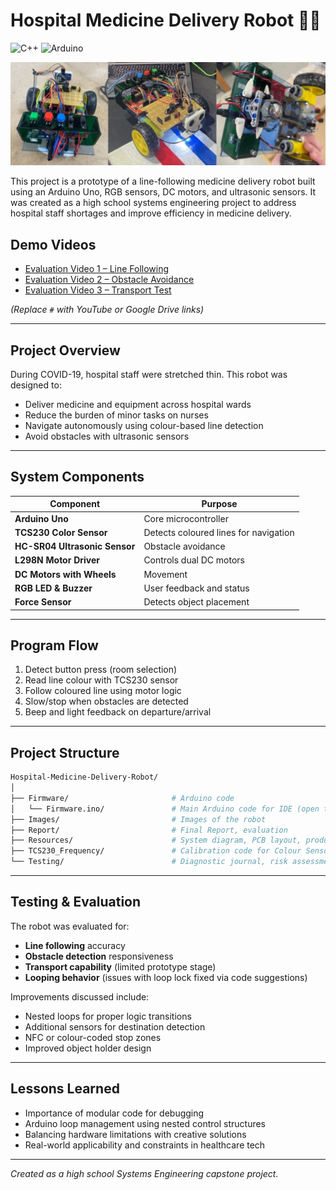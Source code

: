 # Hospital Medicine Delivery Robot 🤖💊

![C++](https://img.shields.io/badge/c++-%2300599C.svg?style=for-the-badge&logo=c%2B%2B&logoColor=white) ![Arduino](https://img.shields.io/badge/-Arduino-00979D?style=for-the-badge&logo=Arduino&logoColor=white)

![Robot Image Collage](Images/Collage.png)

This project is a prototype of a line-following medicine delivery robot built using an Arduino Uno, RGB sensors, DC motors, and ultrasonic sensors. It was created as a high school systems engineering project to address hospital staff shortages and improve efficiency in medicine delivery.

## Demo Videos

- [Evaluation Video 1 – Line Following](#)
- [Evaluation Video 2 – Obstacle Avoidance](#)
- [Evaluation Video 3 – Transport Test](#)

_(Replace `#` with YouTube or Google Drive links)_

---

## Project Overview

During COVID-19, hospital staff were stretched thin. This robot was designed to:
- Deliver medicine and equipment across hospital wards
- Reduce the burden of minor tasks on nurses
- Navigate autonomously using colour-based line detection
- Avoid obstacles with ultrasonic sensors

---

## System Components

| Component | Purpose |
|----------|---------|
| **Arduino Uno** | Core microcontroller |
| **TCS230 Color Sensor** | Detects coloured lines for navigation |
| **HC-SR04 Ultrasonic Sensor** | Obstacle avoidance |
| **L298N Motor Driver** | Controls dual DC motors |
| **DC Motors with Wheels** | Movement |
| **RGB LED & Buzzer** | User feedback and status |
| **Force Sensor** | Detects object placement |

---

## Program Flow

1. Detect button press (room selection)
2. Read line colour with TCS230 sensor
3. Follow coloured line using motor logic
4. Slow/stop when obstacles are detected
5. Beep and light feedback on departure/arrival

---

## Project Structure

```bash
Hospital-Medicine-Delivery-Robot/
│
├── Firmware/                       # Arduino code
│   └── Firmware.ino/               # Main Arduino code for IDE (open this file)
├── Images/                         # Images of the robot
├── Report/                         # Final Report, evaluation
├── Resources/                      # System diagram, PCB layout, production plan
├── TCS230_Frequency/               # Calibration code for Colour Sensor (TCS230)
└── Testing/                        # Diagnostic journal, risk assessment

```

---

## Testing & Evaluation

The robot was evaluated for:
- **Line following** accuracy
- **Obstacle detection** responsiveness
- **Transport capability** (limited prototype stage)
- **Looping behavior** (issues with loop lock fixed via code suggestions)

Improvements discussed include:
- Nested loops for proper logic transitions
- Additional sensors for destination detection
- NFC or colour-coded stop zones
- Improved object holder design

---

## Lessons Learned

- Importance of modular code for debugging
- Arduino loop management using nested control structures
- Balancing hardware limitations with creative solutions
- Real-world applicability and constraints in healthcare tech

---

*Created as a high school Systems Engineering capstone project.*
